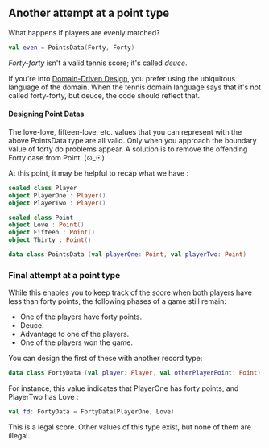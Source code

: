## Another attempt at a point type

What happens if players are evenly matched?

```Kotlin
val even = PointsData(Forty, Forty)
```

_Forty-forty_ isn't a valid tennis score; it's called _deuce_.

If you're into [Domain-Driven Design](https://www.infoq.com/minibooks/domain-driven-design-quickly), you prefer using the ubiquitous language of the domain. When the tennis domain language says that it's not called forty-forty, but deuce, the code should reflect that.

#### Designing Point Datas

The love-love, fifteen-love, etc. values that you can represent with the above PointsData type are all valid. Only when you approach the boundary value of forty do problems appear. A solution is to remove the offending Forty case from Point. (⊙_☉)

At this point, it may be helpful to recap what we have :

```Kotlin
sealed class Player
object PlayerOne : Player()
object PlayerTwo : Player()

sealed class Point
object Love : Point()
object Fifteen : Point()
object Thirty : Point()

data class PointsData (val playerOne: Point, val playerTwo: Point)
```

### Final attempt at a point type

While this enables you to keep track of the score when both players have less than forty points, the following phases of a game still remain:

- One of the players have forty points.
- Deuce.
- Advantage to one of the players.
- One of the players won the game.

You can design the first of these with another record type:

```Kotlin
data class FortyData (val player: Player, val otherPlayerPoint: Point)
```

For instance, this value indicates that PlayerOne has forty points, and PlayerTwo has Love :

```Kotlin
val fd: FortyData = FortyData(PlayerOne, Love)
```

This is a legal score. Other values of this type exist, but none of them are illegal.
